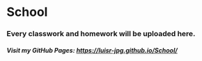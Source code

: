 # School
### Every classwork and homework will be uploaded here.

##### Visit my GitHub Pages: https://luisr-jpg.github.io/School/

